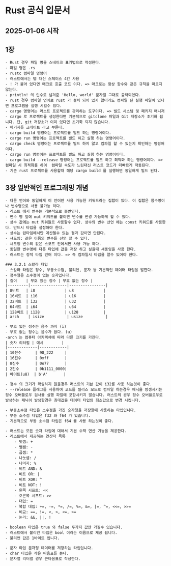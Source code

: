# Rust 공식 입문서

## 2025-01-06 시작

## 1장

    - Rust 경우 파일 명을 스네이크 표기법으로 작성한다.
    - 파일 명은 .rs
    - rustc 컴파일 명령어
    - 러스트에서는 탭 대신 스페이스 4칸 사용
    - ! 가 붙어 있다면 매크로 호출 코드 이다. => 매크로는 항상 함수와 같은 규칙을 따르지 않는다.
    - println! 의 인수로 넘겨준 'Hello, world' 문자열 그대로 출력되었다.
    - rust 경우 컴파일 언어로 rust 가 설치 되어 있지 않더라도 컴파일 된 실행 파일이 있다면 프로그램을 실행 시킬수 있다.
    - cargo 명령어는 러스트 프로젝트를 관리하는 도구이다. => 빌드 시스템 및 패키지 매니저
    - cargo 로 프로젝트를 생성한다면 기본적으로 gitclone 파일과 Git 저장소가 초기화 됩니다. 단, git 저장소가 이미 있다면 초기화 되지 않습니다.
    - 패키지를 크레이트 라고 부른다.
    - cargo build 명령어는 프로젝트를 빌드 하는 명령어이다.
    - cargo run 명령어는 프로젝트를 빌드 하고 실행 하는 명령어이다.
    - cargo check 명령어는 프로젝트를 빌드 하지 않고 컴파일 할 수 있는지 확인하는 명령어이다.
    - cargo run 명령어는 프로젝트를 빌드 하고 실행 하는 명령어이다.
    - cargo build --release 명령어는 프로젝트를 빌드 하고 최적화 하는 명령어이다. => 컴파일 시 최적화를 하여  컴파일 속도가 느린대신 러스트 코드가 더빠르게 작동된다.
    - 기존 rust 프로젝트를 사용할때 해당 cargo build 를 실행하면 동일하게 빌드 된다.

## 3장 일반적인 프로그래밍 개념

    - 다른 언어와 동일하게 이 언어만 사용 가능한 키워드라는 집합이 있다. 이 집합은 함수명이나 변수명으로 사용 불가능 하다.
    - 러스트 에서 변수는 기본적으로 불변인다.
    - 변수 명 앞에 mut 키워드를 붙이면 변수를 변경 가능하게 할 수 있다.
    - 상수 값에는 mut 키워들르 사용할수 없다. 상수의 변수 선언 에는 const 키워드를 사용한다. 반드시 타입을 설정해야 한다.
    - 상수는 런타임에서만 계산될수 있는 결과 값이면 안된다.
    - 섀도잉: 같은 이름의 변수를 선언 할 수 있다.
    - 섀도잉 변수의 값은 스코프 안에서만 사용 가능 하다.
    - 동일한 변수명에 다른 타입에 값을 저장 하고 싶을때 섀동잉을 사용 한다.
    - 러스트는 정적 타입 언어 이다. => 즉 컴파일시 타입을 알수 있어야 한다.

    ### 3.2.1 스칼라 타입
    - 스칼라 타입은 정수, 부동소수점, 불리언, 문자 등 기본적인 데이터 타입을 말한다.
    - 정수형은 소수점이 없는 숫자입니다.
    | 길이    | 부호 있는 정수 | 부호 없는 정수 |
    |---------|----------------|----------------|
    | 8비트   | i8             | u8             |
    | 16비트  | i16            | u16            |
    | 32비트  | i32            | u32            |
    | 64비트  | i64            | u64            |
    | 128비트 | i128           | u128           |
    | arch    | isize          | usize          |

    - 부호 있는 정수는 음수 까지 (i)
    - 부호 없는 정수는 음수가 없다. (u)
    -arch 는 컴퓨터 아키텍처에 따라 다른 크기를 가진다.
    | 숫자 리터럴 | 예시        |
    |-------------|------------|
    | 10진수      | 98_222     |
    | 16진수      | 0xff       |
    | 8진수       | 0o77       |
    | 2진수       | 0b1111_0000|
    | 바이트(u8)  | b'A'       |

    - 정수 의 크기가 확실하지 않을경우 러스트의 기본 값이 i32를 사용 하는것이 좋다.
    - --release 플래그를 사용하여 코드를 릴리스 모드로 컴파일 하는경우 패닉을 방생시키는 정수 오버플로우 검사를 실행 파일에 포함시키지 않습니다. 러스트의 경우 정수 오버플로우로 발생하는 패닉이 발생할경우 최대값을 데이터 타입의 최소값으로 변경 시킵니다.

    - 부동소수점 타입은 소수점을 가진 숫자형을 저장할때 사용하는 타입입니다.
    - 부동 소수점 타입은 f32 와 f64 가 있습니다.
    - 기본적으로 부동 소수점 타입은 f64 를 사용 하는것이 좋다.

    - 러스트는 모든 숫자 타입에 대해서 기본 수학 연산 기능을 제공한다.
    - 러스트에서 제공하는 연산자 목록
        - 덧셈: +
        - 뺄셈: -
        - 곱셈: *
        - 나눗셈: /
        - 나머지: %
        - 비트 AND: &
        - 비트 OR: |
        - 비트 XOR: ^
        - 비트 NOT: !
        - 왼쪽 시프트: <<
        - 오른쪽 시프트: >>
        - 대입: =
        - 복합 대입: +=, -=, *=, /=, %=, &=, |=, ^=, <<=, >>=
        - 비교: ==, !=, <, >, <=, >=
        - 논리: &&, ||, !

    - boolean 타입은 true 와 false 두가지 값만 가질수 있습니다.
    - 러스트에서 불리언 타입은 bool 이라는 이름으로 제공 됩니다.
    - 불리언 값은 1바이트 입니다.

    - 문자 타입 문자형 데이터를 저장하는 타입입니다.
    - char 타입은 작은 따옴표를 쓴다.
    - 문자열 리터럴 경우 큰타옴표로 작성한다.
